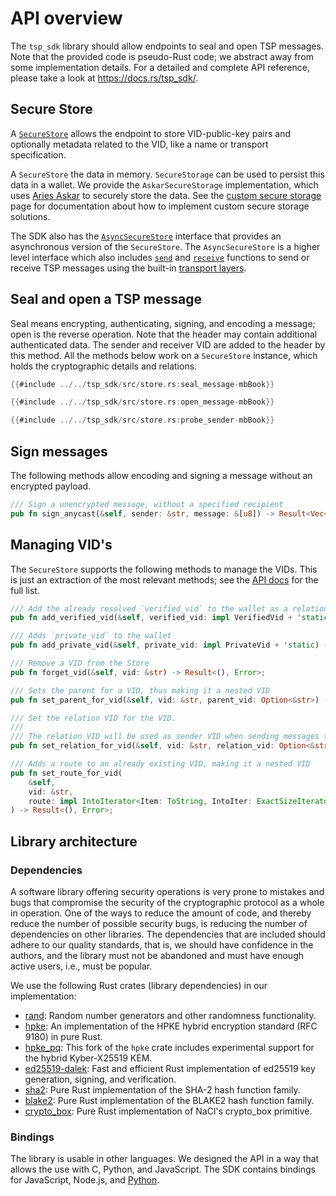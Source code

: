 # API overview

The `tsp_sdk` library should allow endpoints to seal and open TSP messages. Note that the provided code is pseudo-Rust code; we abstract away from some implementation details.
For a detailed and complete API reference, please take a look at <https://docs.rs/tsp_sdk/>.

## Secure Store

A [`SecureStore`](https://docs.rs/tsp_sdk/latest/tsp_sdk/struct.SecureStore.html) allows the endpoint to store VID-public-key pairs and optionally metadata related to the VID, like a name or transport specification.

A `SecureStore` the data in memory. `SecureStorage` can be used to persist this data in a wallet.
We provide the `AskarSecureStorage` implementation, which uses [Aries Askar](https://github.com/openwallet-foundation/askar) to securely store the data.
See the [custom secure storage](./custom-secure-storage.md) page for documentation about how to implement custom secure storage solutions.

The SDK also has the [`AsyncSecureStore`](https://docs.rs/tsp_sdk/latest/tsp_sdk/struct.AsyncSecureStore.html) interface that provides an asynchronous version of the `SecureStore`.
The `AsyncSecureStore` is a higher level interface which also includes [`send`](https://docs.rs/tsp_sdk/latest/tsp_sdk/struct.AsyncSecureStore.html#method.send) and [`receive`](https://docs.rs/tsp_sdk/latest/tsp_sdk/struct.AsyncSecureStore.html#method.receive) functions to send or receive TSP messages using the built-in [transport layers](./transport.md).

## Seal and open a TSP message

Seal means encrypting, authenticating, signing, and encoding a message; open is the reverse operation. Note that the header may contain additional authenticated data. The sender and receiver VID are added to the header by this method.
All the methods below work on a `SecureStore` instance, which holds the cryptographic details and relations.

```rust
{{#include ../../tsp_sdk/src/store.rs:seal_message-mbBook}}

{{#include ../../tsp_sdk/src/store.rs:open_message-mbBook}}

{{#include ../../tsp_sdk/src/store.rs:probe_sender-mbBook}}
```

## Sign messages

The following methods allow encoding and signing a message without an encrypted payload.

```rust
/// Sign a unencrypted message, without a specified recipient
pub fn sign_anycast(&self, sender: &str, message: &[u8]) -> Result<Vec<u8>, Error>;
```

## Managing VID's

The `SecureStore` supports the following methods to manage the VIDs. This is just an extraction of the most relevant methods;
see the [API docs](https://docs.rs/tsp_sdk/) for the full list.

```rust
/// Add the already resolved `verified_vid` to the wallet as a relationship
pub fn add_verified_vid(&self, verified_vid: impl VerifiedVid + 'static) -> Result<(), Error>;

/// Adds `private_vid` to the wallet
pub fn add_private_vid(&self, private_vid: impl PrivateVid + 'static) -> Result<(), Error>;

/// Remove a VID from the Store
pub fn forget_vid(&self, vid: &str) -> Result<(), Error>;

/// Sets the parent for a VID, thus making it a nested VID
pub fn set_parent_for_vid(&self, vid: &str, parent_vid: Option<&str>) -> Result<(), Error>;

/// Set the relation VID for the VID.
///
/// The relation VID will be used as sender VID when sending messages to this VID.
pub fn set_relation_for_vid(&self, vid: &str, relation_vid: Option<&str>) -> Result<(), Error>;

/// Adds a route to an already existing VID, making it a nested VID
pub fn set_route_for_vid(
    &self,
    vid: &str,
    route: impl IntoIterator<Item: ToString, IntoIter: ExactSizeIterator>,
) -> Result<(), Error>;
```

## Library architecture

### Dependencies

A software library offering security operations is very prone to mistakes and bugs that compromise the security of the
cryptographic protocol as a whole in operation.
One of the ways to reduce the amount of code, and thereby reduce the number of possible security bugs, is reducing the
number of dependencies on other libraries.
The dependencies that are included should adhere to our quality standards, that is, we should have confidence in the
authors, and the library must not be abandoned and must have enough active users, i.e., must be popular.

We use the following Rust crates (library dependencies) in our implementation:

- [rand](https://crates.io/crates/rand): Random number generators and other randomness functionality.
- [hpke](https://crates.io/crates/hpke): An implementation of the HPKE hybrid encryption standard (RFC 9180) in pure
  Rust.
- [hpke_pq](https://crates.io/crates/hpke_pq): This fork of the `hpke` crate includes experimental support for the hybrid Kyber-X25519 KEM.
- [ed25519-dalek](https://crates.io/crates/ed25519-dalek): Fast and efficient Rust implementation of ed25519 key
  generation, signing, and verification.
- [sha2](https://crates.io/crates/sha2): Pure Rust implementation of the SHA-2 hash function family.
- [blake2](https://crates.io/crates/blake2): Pure Rust implementation of the BLAKE2 hash function family.
- [crypto_box](https://crates.io/crates/crypto_box): Pure Rust implementation of NaCl's crypto_box primitive.

### Bindings

The library is usable in other languages.
We designed the API in a way that allows the use with C, Python, and JavaScript.
The SDK contains bindings for JavaScript, Node.js, and [Python](./python.md).
